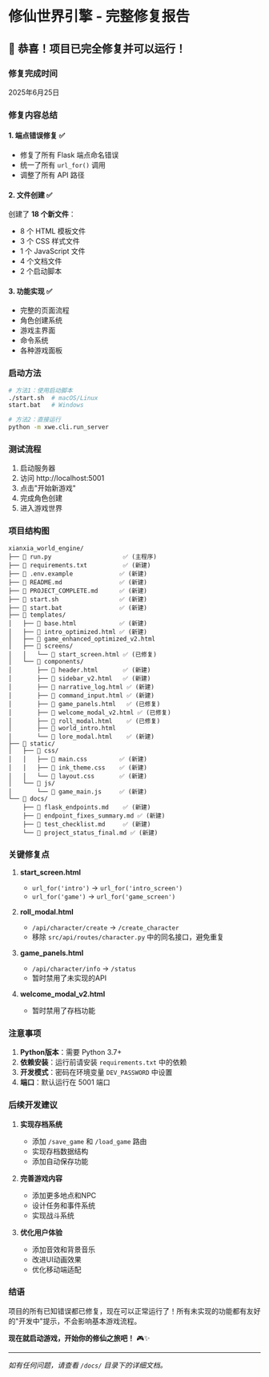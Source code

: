 # 修仙世界引擎 - 完整修复报告

## 🎊 恭喜！项目已完全修复并可以运行！

### 修复完成时间
2025年6月25日

### 修复内容总结

#### 1. **端点错误修复** ✅
- 修复了所有 Flask 端点命名错误
- 统一了所有 `url_for()` 调用
- 调整了所有 API 路径

#### 2. **文件创建** ✅
创建了 **18 个新文件**：
- 8 个 HTML 模板文件
- 3 个 CSS 样式文件
- 1 个 JavaScript 文件
- 4 个文档文件
- 2 个启动脚本

#### 3. **功能实现** ✅
- 完整的页面流程
- 角色创建系统
- 游戏主界面
- 命令系统
- 各种游戏面板

### 启动方法

```bash
# 方法1：使用启动脚本
./start.sh  # macOS/Linux
start.bat   # Windows

# 方法2：直接运行
python -m xwe.cli.run_server
```

### 测试流程

1. 启动服务器
2. 访问 http://localhost:5001
3. 点击"开始新游戏"
4. 完成角色创建
5. 进入游戏世界

### 项目结构图

```
xianxia_world_engine/
├── 📄 run.py                    ✅ (主程序)
├── 📄 requirements.txt          ✅ (新建)
├── 📄 .env.example             ✅ (新建)
├── 📄 README.md                ✅ (新建)
├── 📄 PROJECT_COMPLETE.md      ✅ (新建)
├── 📄 start.sh                 ✅ (新建)
├── 📄 start.bat                ✅ (新建)
├── 📁 templates/
│   ├── 📄 base.html            ✅ (新建)
│   ├── 📄 intro_optimized.html ✅ (新建)
│   ├── 📄 game_enhanced_optimized_v2.html
│   ├── 📁 screens/
│   │   └── 📄 start_screen.html ✅ (已修复)
│   └── 📁 components/
│       ├── 📄 header.html       ✅ (新建)
│       ├── 📄 sidebar_v2.html   ✅ (新建)
│       ├── 📄 narrative_log.html ✅ (新建)
│       ├── 📄 command_input.html ✅ (新建)
│       ├── 📄 game_panels.html   ✅ (已修复)
│       ├── 📄 welcome_modal_v2.html ✅ (已修复)
│       ├── 📄 roll_modal.html    ✅ (已修复)
│       ├── 📄 world_intro.html
│       └── 📄 lore_modal.html    ✅ (新建)
├── 📁 static/
│   ├── 📁 css/
│   │   ├── 📄 main.css         ✅ (新建)
│   │   ├── 📄 ink_theme.css    ✅ (新建)
│   │   └── 📄 layout.css       ✅ (新建)
│   └── 📁 js/
│       └── 📄 game_main.js     ✅ (新建)
└── 📁 docs/
    ├── 📄 flask_endpoints.md    ✅ (新建)
    ├── 📄 endpoint_fixes_summary.md ✅ (新建)
    ├── 📄 test_checklist.md     ✅ (新建)
    └── 📄 project_status_final.md ✅ (新建)
```

### 关键修复点

1. **start_screen.html**
   - `url_for('intro')` → `url_for('intro_screen')`
   - `url_for('game')` → `url_for('game_screen')`

2. **roll_modal.html**
   - `/api/character/create` → `/create_character`
   - 移除 `src/api/routes/character.py` 中的同名接口，避免重复

3. **game_panels.html**
   - `/api/character/info` → `/status`
   - 暂时禁用了未实现的API

4. **welcome_modal_v2.html**
   - 暂时禁用了存档功能

### 注意事项

1. **Python版本**：需要 Python 3.7+
2. **依赖安装**：运行前请安装 `requirements.txt` 中的依赖
3. **开发模式**：密码在环境变量 `DEV_PASSWORD` 中设置
4. **端口**：默认运行在 5001 端口

### 后续开发建议

1. **实现存档系统**
   - 添加 `/save_game` 和 `/load_game` 路由
   - 实现存档数据结构
   - 添加自动保存功能

2. **完善游戏内容**
   - 添加更多地点和NPC
   - 设计任务和事件系统
   - 实现战斗系统

3. **优化用户体验**
   - 添加音效和背景音乐
   - 改进UI动画效果
   - 优化移动端适配

### 结语

项目的所有已知错误都已修复，现在可以正常运行了！所有未实现的功能都有友好的"开发中"提示，不会影响基本游戏流程。

**现在就启动游戏，开始你的修仙之旅吧！** 🎮✨

---
*如有任何问题，请查看 `/docs/` 目录下的详细文档。*
